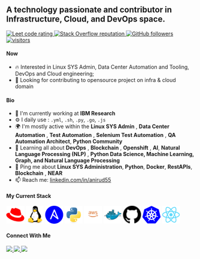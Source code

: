 ## A technology passionate and contributor in Infrastructure, Cloud, and DevOps space.

<p align="left">
  <a href="https://leetcode.com/anarkh55/">
    <img src="https://cp-logo.vercel.app/leetcode/anarkh55" alt="Leet code rating" />
  </a>
  <a href="https://stackoverflow.com/users/18562426/anirud55">
    <img alt="Stack Overflow reputation" src="https://img.shields.io/stackexchange/stackoverflow/r/18562426?color=orange&label=reputation&logo=stackoverflow">
  </a>
  <a href="https://github.com/anirud55?tab=followers">
    <img alt="GitHub followers" src="https://img.shields.io/github/followers/anirud55?color=green&logo=github">
  </a>
  <a href="https://github.com/anirud55">
    <img src="https://komarev.com/ghpvc/?username=anirud55" alt="visitors" />
  </a>

</p>

#### Now

- :fire: Interested in Linux SYS Admin, Data Center Automation and Tooling, DevOps and Cloud engineering;
- :calendar: Looking for contributing to opensource project on infra & cloud domain 

#### Bio

- 🏢 I'm currently working at **IBM Research**
- ⚙️ I daily use : `.yml`, `.sh`, `.py`, `.go`, `.js`
- 🌍 I'm mostly active within the **Linux SYS Admin** , **Data Center Automation** , **Test Automation** , **Selenium Test Automation** , **QA Automation Architect**, **Python Community**
- 🌱 Learning all about **DevOps** , **Blockchain** , **Openshift** , **AI**, **Natural Language Processing (NLP)** , **Python Data Science, Machine Learning, Graph, and Natural Language Processing**
- 💬 Ping me about **Linux SYS Administration**, **Python**, **Docker**, **RestAPIs**, **Blockchain** , **NEAR**
- 📫 Reach me: [linkedin.com/in/anirud55](https://www.linkedin.com/in/anirud55/)


#### My Current Stack

<img height="48" src="img/redhat-original.svg" alt="RedHat"> <img height="48" src="img/linux-original.svg" alt="Linux"> <img height="48" src="img/ansible-original.svg" alt="Ansible"> <img height="48" src="img/python-original.svg" alt="python"> <img height="48" src="img/aws-original.svg" alt="AWS"> <img height="48" src="img/docker-original.svg" alt="Docker"> <img height="48" src="img/github-original.svg" alt="git"> <img height="48" src="img/k8s-original.svg" alt="Kubernetes"> <img height="48" src="img/react-original.svg" alt="react">

#### Connect With Me

<p left="center">
<a href="https://twitter.com/aniruddha1989">
  <img src="https://img.shields.io/badge/twitter-%231DA1F2.svg?&style=for-the-badge&logo=twitter&logoColor=white" height=25>
</a> 
<a href="https://www.linkedin.com/in/anirud55/">
  <img src="https://img.shields.io/badge/linkedin-%230077B5.svg?&style=for-the-badge&logo=linkedin&logoColor=white" height=25>
</a> 
<a href="mailto:anarkh55@gmail.com">
  <img src="	https://img.shields.io/badge/Gmail-D14836?style=for-the-badge&logo=gmail&logoColor=white" height=25>
</a>
</p>